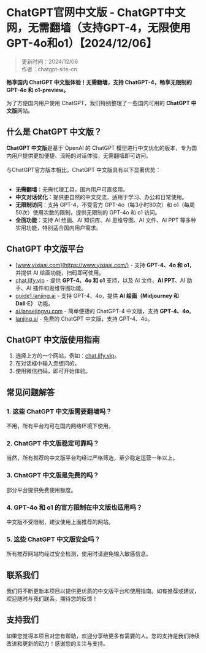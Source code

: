 # ChatGPT官网中文版 - ChatGPT中文网，无需翻墙（支持GPT-4，无限使用GPT-4o和o1）【2024/12/06】

> 更新时间：2024/12/06 <br />
> 作者：chatgpt-site-cn  

**畅享国内 ChatGPT 中文版体验！无需翻墙，支持 ChatGPT-4，畅享无限制的 GPT-4o 和 o1-preview。**

为了方便国内用户使用 ChatGPT，我们特别整理了一些国内可用的 **ChatGPT 中文版**网站。

## 什么是 ChatGPT 中文版？

**ChatGPT 中文版**是基于 OpenAI 的 ChatGPT 模型进行中文优化的版本，专为国内用户提供更加便捷、流畅的对话体验，无需翻墙即可访问。<br />
<br />
与ChatGPT官方版本相比，ChatGPT 中文版具有以下显著优势：<br />
<br />
- **无需翻墙**：无需代理工具，国内用户可直接用。
- **中文对话优化**：提供更自然的中文交流，适用于学习、办公和日常使用。
- **无限制访问**：支持 GPT-4，不受官方 GPT-4o（每3小时80次）和 o1（每周50次）使用次数的限制，提供无限制的 GPT-4o 和 o1 访问。
- **全面功能**：支持 AI 绘画、AI 知识库、AI 思维导图、AI 文件、AI PPT 等多种实用功能，特别适合国内用户需求。

## ChatGPT 中文版平台

- [www.yixiaai.com](https://www.yixiaai.com/) - 支持 **GPT-4、4o 和 o1**，并提供 AI 绘画功能，扫码即可使用。
- [chat.lify.vip](https://chat.lify.vip/) - 提供 **GPT-4、4o 和 o1** 支持，以及 AI 文件、**AI PPT**、AI 助手、AI 插件和思维导图功能。
- [guide1.lanjing.ai](https://guide1.lanjing.ai/) - 支持 GPT-4、4o，提供 **AI 绘画（Midjourney 和 Dall·E）** 功能。
- [ai.lansejingyu.com](https://ai.lansejingyu.com/) - 简单便捷的 ChatGPT-4 中文版，支持 **GPT-4、4o**。
- [lanjing.ai](https://lanjing.ai/) - 免费的 ChatGPT 中文版，支持 GPT-4、4o。

## ChatGPT 中文版使用指南

1. 选择上方的一个网站，例如：[chat.lify.vip](https://chat.lify.vip/)。
2. 在对话框中输入您想问的。
3. 使用微信扫码，即可开始体验。

## 常见问题解答

### 1. 这些 ChatGPT 中文版需要翻墙吗？
不用，所有平台均可在国内网络环境下使用。

### 2. ChatGPT 中文版稳定可靠吗？
当然，所有推荐的中文版平台均经过严格筛选，至少稳定运营一年以上。

### 3. ChatGPT 中文版是免费的吗？
部分平台提供免费使用额度。

### 4. GPT-4o 和 o1 的官方限制在中文版也适用吗？
中文版不受限制，建议使用上面推荐的网站。

### 5. 这些 ChatGPT 中文版安全吗？
所有推荐网站均经过安全检测，使用时请避免输入敏感信息。

## 联系我们

我们将不断更新本项目以提供更优质的中文版平台和使用指南。如有推荐或建议，欢迎随时与我们联系。期待您的反馈！

## 支持我们

如果您觉得本项目对您有帮助，欢迎分享给更多有需要的人。您的支持是我们持续改进和更新的动力！感谢您的关注与支持。


